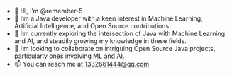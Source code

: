 - 👋 Hi, I’m @remember-5
- 👀 I’m a Java developer with a keen interest in Machine Learning, Artificial Intelligence, and Open Source contributions.
- 🌱 I’m currently exploring the intersection of Java with Machine Learning and AI, and steadily growing my knowledge in these fields.
- 💞️ I’m looking to collaborate on intriguing Open Source Java projects, particularly ones involving ML and AI.
- 📫 You can reach me at 1332661444@qq.com

<!---
remember-5/remember-5 is a ✨ special ✨ repository because its `README.md` (this file) appears on your GitHub profile.
You can click the Preview link to take a look at your changes.
--->
